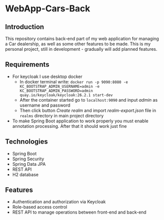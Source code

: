 # WebApp-Cars-Back


## Introduction
This repository contains back-end part of my web application for managing a Car dealership, as well as some other features to be made.
This is my personal project, still in development - gradually will add planned features.

## Requirements
- For keycloak I use desktop docker
  - In docker terminal write: `docker run -p 9090:8080 -e KC_BOOTSTRAP_ADMIN_USERNAME=admin -e KC_BOOTSTRAP_ADMIN_PASSWORD=admin quay.io/keycloak/keycloak:26.2.1 start-dev`
  - After the container started go to `localhost:9090` and input *admin* as username and password
  - Then click button *Create realm* and import *realm-export.json* file in `realms` directory in main project directory
- To make Spring Boot application to work properly you must enable annotation processing. After that it should work just fine

## Technologies
- Spring Boot
- Spring Security
- Spring Data JPA
- REST API
- H2 database

## Features
- Authentication and authorization via Keycloak
- Role-based access control
- REST API to manage operations between front-end and back-end
